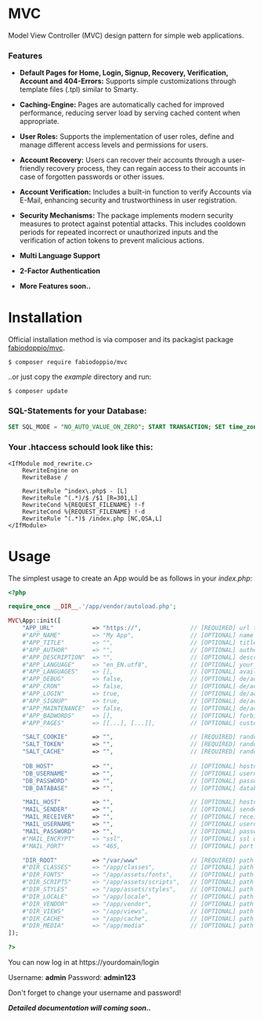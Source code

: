 # MVC
Model View Controller (MVC) design pattern for simple web applications.

### Features

- **Default Pages for Home, Login, Signup, Recovery, Verification, Account and 404-Errors:** Supports simple customizations through template files (.tpl) similar to Smarty.

- **Caching-Engine:** Pages are automatically cached for improved performance, reducing server load by serving cached content when appropriate.

- **User Roles:** Supports the implementation of user roles, define and manage different access levels and permissions for users.

- **Account Recovery:** Users can recover their accounts through a user-friendly recovery process, they can regain access to their accounts in case of forgotten passwords or other issues.

- **Account Verification:**  Includes a built-in function to verify Accounts via E-Mail, enhancing security and trustworthiness in user registration.

- **Security Mechanisms:** The package implements modern security measures to protect against potential attacks. This includes cooldown periods for repeated incorrect or unauthorized inputs and the verification of action tokens to prevent malicious actions.

- **Multi Language Support**

- **2-Factor Authentication**

- **More Features soon..**


Installation
============

Official installation method is via composer and its packagist package [fabiodoppio/mvc](https://packagist.org/packages/fabiodoppio/mvc).

```
$ composer require fabiodoppio/mvc
```

..or just copy the _example_ directory and run:
```
$ composer update
```

### SQL-Statements for your Database:

```sql
SET SQL_MODE = "NO_AUTO_VALUE_ON_ZERO"; START TRANSACTION; SET time_zone = "+00:00"; CREATE TABLE `app_accounts`( `id` int UNSIGNED NOT NULL, `username` varchar(64) CHARACTER SET utf8mb4 COLLATE utf8mb4_general_ci NOT NULL, `email` varchar(64) CHARACTER SET utf8mb4 COLLATE utf8mb4_general_ci NOT NULL, `password` varchar(64) CHARACTER SET utf8mb4 COLLATE utf8mb4_general_ci NOT NULL, `token` varchar(64) CHARACTER SET utf8mb4 COLLATE utf8mb4_general_ci NOT NULL, `role` int UNSIGNED NOT NULL, `registered` datetime NOT NULL DEFAULT CURRENT_TIMESTAMP, `lastaction` datetime NOT NULL DEFAULT CURRENT_TIMESTAMP) ENGINE=InnoDB DEFAULT CHARSET=utf8mb4 COLLATE=utf8mb4_general_ci; INSERT INTO `app_accounts` (`id`, `username`, `email`, `password`, `token`, `role`, `registered`, `lastaction`) VALUES (1000, 'admin', 'someone@example.com', '$2y$10$mF/1IeSTLohx/J35LYnEoueV50p3g9EOgnfADE0E7seJw127fHzY2', 'deP5E5KznHsLl0TMeLyvbndNg7KEky6W', 8, '2023-11-29 00:00:00', '2023-11-29 00:00:00'); CREATE TABLE `app_accounts_meta` ( `id` int UNSIGNED NOT NULL, `name` varchar(64) CHARACTER SET utf8mb4 COLLATE utf8mb4_general_ci NOT NULL, `value` text CHARACTER SET utf8mb4 COLLATE utf8mb4_general_ci NOT NULL ) ENGINE=InnoDB DEFAULT CHARSET=utf8mb4 COLLATE=utf8mb4_general_ci; CREATE TABLE `app_accounts_log`( `id` int UNSIGNED NOT NULL, `event` varchar(64) CHARACTER SET utf8mb4 COLLATE utf8mb4_general_ci NOT NULL, `timestamp` datetime NOT NULL DEFAULT CURRENT_TIMESTAMP) ENGINE=InnoDB DEFAULT CHARSET=utf8mb4 COLLATE=utf8mb4_general_ci; ALTER TABLE `app_accounts` ADD PRIMARY KEY (`id`), ADD UNIQUE KEY `username` (`username`), ADD UNIQUE KEY `email` (`email`); ALTER TABLE `app_accounts_meta` ADD PRIMARY KEY (`id`,`name`); AALTER TABLE `app_accounts_log` ADD PRIMARY KEY(`id`,`event`,`timestamp`); ALTER TABLE `app_accounts` MODIFY `id` int UNSIGNED NOT NULL AUTO_INCREMENT, AUTO_INCREMENT=1001; ALTER TABLE `app_accounts_meta` ADD CONSTRAINT `app_accounts_meta_ibfk_1` FOREIGN KEY (`id`) REFERENCES `app_accounts` (`id`) ON DELETE CASCADE ON UPDATE CASCADE; ALTER TABLE `app_accounts_log` ADD CONSTRAINT `app_accounts_log_ibfk_1` FOREIGN KEY(`id`) REFERENCES `app_accounts` (`id`) ON DELETE CASCADE ON UPDATE CASCADE; COMMIT;
```


### Your .htaccess schould look like this:

```
<IfModule mod_rewrite.c>
    RewriteEngine on
    RewriteBase /
    
    RewriteRule ^index\.php$ - [L]
    RewriteRule ^(.*)/$ /$1 [R=301,L]
    RewriteCond %{REQUEST_FILENAME} !-f
    RewriteCond %{REQUEST_FILENAME} !-d
    RewriteRule ^(.*)$ /index.php [NC,QSA,L]
</IfModule>
```


Usage
=====

The simplest usage to create an App would be as follows in your _index.php_:

```php
<?php

require_once __DIR__.'/app/vendor/autoload.php';

MVC\App::init([
    "APP_URL"           => "https://",              // [REQUIRED] url to your app, no trailing slash
    #"APP_NAME"         => "My App",                // [OPTIONAL] name of your app
    #"APP_TITLE"        => "",                      // [OPTIONAL] title of your start page
    #"APP_AUTHOR"       => "",                      // [OPTIONAL] author of your app
    #"APP_DESCRIPTION"  => "",                      // [OPTIONAL] description of your app
    #"APP_LANGUAGE"     => "en_EN.utf8",            // [OPTIONAL] your prefered (server-)language
    #"APP_LANGUAGES"    => [],                      // [OPTIONAL] available (server-)languages
    #"APP_DEBUG"        => false,                   // [OPTIONAL] de/activates debug mode (displays errors)
    #"APP_CRON"         => false,                   // [OPTIONAL] de/activates cronjob
    #"APP_LOGIN"        => true,                    // [OPTIONAL] de/activates login (except admins)
    #"APP_SIGNUP"       => true,                    // [OPTIONAL] de/activates signup
    #"APP_MAINTENANCE"  => false,                   // [OPTIONAL] de/activates maintenance mode (except admins)
    #"APP_BADWORDS"     => [],                      // [OPTIONAL] forbidden words for usernames or messages
    #"APP_PAGES"        => [[...], [...]],          // [OPTIONAL] custom pages

    "SALT_COOKIE"       => "",                      // [REQUIRED] randomized hash for security reasons
    "SALT_TOKEN"        => "",                      // [REQUIRED] randomized hash for security reasons
    "SALT_CACHE"        => "",                      // [REQUIRED] randomized hash for security reasons
    
    "DB_HOST"           => "",                      // [OPTIONAL] hostname to your mysql server
    "DB_USERNAME"       => "",                      // [OPTIONAL] username to your mysql server
    "DB_PASSWORD"       => "",                      // [OPTIONAL] password to your mysql server
    "DB_DATABASE"       => "",                      // [OPTIONAL] database to your mysql server

    "MAIL_HOST"         => "",                      // [OPTIONAL] hostname to your mail server
    "MAIL_SENDER"       => "",                      // [OPTIONAL] sender email address for system emails
    "MAIL_RECEIVER"     => "",                      // [OPTIONAL] receiver email address for contact form
    "MAIL_USERNAME"     => "",                      // [OPTIONAL] username to your mail server
    "MAIL_PASSWORD"     => "",                      // [OPTIONAL] password to your mail server
    #"MAIL_ENCRYPT"     => "ssl",                   // [OPTIONAL] ssl or tsl for encryption
    #"MAIL_PORT"        => "465,                    // [OPTIONAL] port to your mail server

    "DIR_ROOT"          => "/var/www"               // [REQUIRED] path to your root directory, no trailing slash
    #"DIR_CLASSES"      => "/app/classes",          // [OPTIONAL] path to your custom or extended classes
    #"DIR_FONTS"        => "/app/assets/fonts",     // [OPTIONAL] path to your fonts
    #"DIR_SCRIPTS"      => "/app/assets/scripts",   // [OPTIONAL] path to your .js scripts
    #"DIR_STYLES"       => "/app/assets/styles",    // [OPTIONAL] path to your .css styles
    #"DIR_LOCALE"       => "/app/locale",           // [OPTIONAL] path to your locale .mo/.po files
    #"DIR_VENDOR"       => "/app/vendor",           // [OPTIONAL] path to your third-party libraries
    #"DIR_VIEWS"        => "/app/views",            // [OPTIONAL] path to your template files
    #"DIR_CACHE"        => "/app/cache",            // [OPTIONAL] path to your cache files
    #"DIR_MEDIA"        => "/app/media"             // [OPTIONAL] path to your media files
]);

?>
```
You can now log in at https://yourdomain/login

Username: **admin**
Password: **admin123**

Don't forget to change your username and password!

***Detailed documentation will coming soon..***
